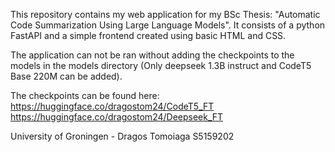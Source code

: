 This repository contains my web application for my BSc Thesis: "Automatic Code Summarization Using Large Language Models". It consists of a python FastAPI and a simple frontend created
using basic HTML and CSS.

The application can not be ran without adding the checkpoints to the models in the models directory (Only deepseek 1.3B instruct and CodeT5 Base 220M can be added).

The checkpoints can be found here:
https://huggingface.co/dragostom24/CodeT5_FT
https://huggingface.co/dragostom24/Deepseek_FT

University of Groningen - Dragos Tomoiaga S5159202

